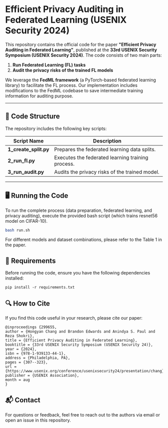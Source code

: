 # Efficient Privacy Auditing in Federated Learning (USENIX Security 2024)

This repository contains the official code for the paper **"Efficient Privacy Auditing in Federated Learning"**, published at the **33rd USENIX Security Symposium (USENIX Security 2024)**. The code consists of two main parts:
1. **Run Federated Learning (FL) tasks**  
2. **Audit the privacy risks of the trained FL models**

We leverage the **FedML framework** (a PyTorch-based federated learning library) to facilitate the FL process. Our implementation includes modifications to the FedML codebase to save intermediate training information for auditing purpose.

---

## 📁 Code Structure

The repository includes the following key scripts:

| Script Name        | Description                                         |
|--------------------|-----------------------------------------------------|
| **1_create_split.py** | Prepares the federated learning data splits.        |
| **2_run_fl.py**      | Executes the federated learning training process.   |
| **3_run_audit.py**   | Audits the privacy risks of the trained model.      |

---

## 🖥️ Running the Code

To run the complete process (data preparation, federated learning, and privacy auditing), execute the provided bash script (which trains resnet56 model on CIFAR-10).

```bash
bash run.sh
```
For different models and dataset combinations, please refer to the Table 1 in the paper.

## 🚀 Requirements

Before running the code, ensure you have the following dependencies installed:
```
pip install -r requirements.txt
```

## 🔍 How to Cite

If you find this code useful in your research, please cite our paper:
```
@inproceedings {299655,
author = {Hongyan Chang and Brandon Edwards and Anindya S. Paul and Reza Shokri},
title = {Efficient Privacy Auditing in Federated Learning},
booktitle = {33rd USENIX Security Symposium (USENIX Security 24)},
year = {2024},
isbn = {978-1-939133-44-1},
address = {Philadelphia, PA},
pages = {307--323},
url = {https://www.usenix.org/conference/usenixsecurity24/presentation/chang},
publisher = {USENIX Association},
month = aug
}
```

## 📬 Contact
For questions or feedback, feel free to reach out to the authors via email or open an issue in this repository.

